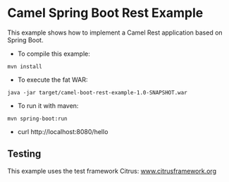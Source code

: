 Camel Spring Boot Rest Example
==============================

This example shows how to implement a Camel Rest application based on Spring Boot.

* To compile this example:

```mvn install```

* To execute the fat WAR:

```java -jar target/camel-boot-rest-example-1.0-SNAPSHOT.war```

* To run it with maven:

```mvn spring-boot:run```

* curl http://localhost:8080/hello

Testing
--------
This example uses the test framework Citrus: www.citrusframework.org
